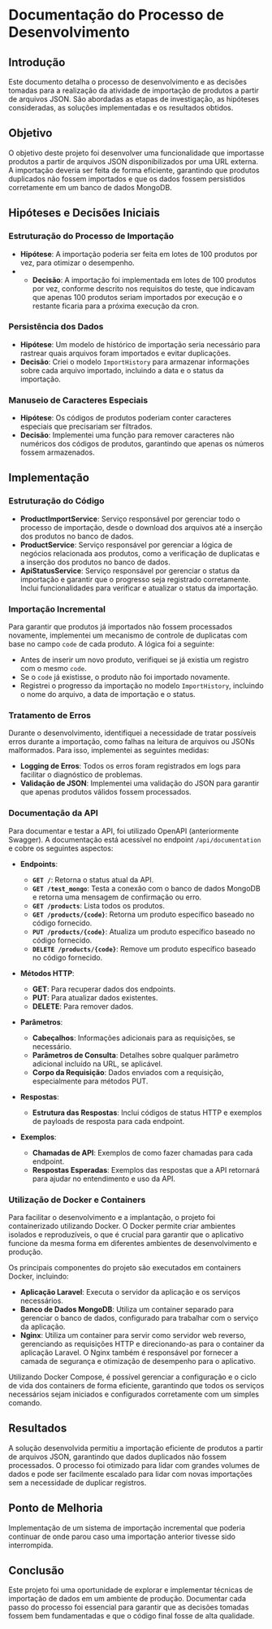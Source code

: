# Documentação do Processo de Desenvolvimento

## Introdução

Este documento detalha o processo de desenvolvimento e as decisões tomadas para a realização da atividade de importação de produtos a partir de arquivos JSON. São abordadas as etapas de investigação, as hipóteses consideradas, as soluções implementadas e os resultados obtidos.

## Objetivo

O objetivo deste projeto foi desenvolver uma funcionalidade que importasse produtos a partir de arquivos JSON disponibilizados por uma URL externa. A importação deveria ser feita de forma eficiente, garantindo que produtos duplicados não fossem importados e que os dados fossem persistidos corretamente em um banco de dados MongoDB.

## Hipóteses e Decisões Iniciais

### Estruturação do Processo de Importação

- **Hipótese**: A importação poderia ser feita em lotes de 100 produtos por vez, para otimizar o desempenho.
- - **Decisão**: A importação foi implementada em lotes de 100 produtos por vez, conforme descrito nos requisitos do teste, que indicavam que apenas 100 produtos seriam importados por execução e o restante ficaria para a próxima execução da cron.

### Persistência dos Dados

- **Hipótese**: Um modelo de histórico de importação seria necessário para rastrear quais arquivos foram importados e evitar duplicações.
- **Decisão**: Criei o modelo `ImportHistory` para armazenar informações sobre cada arquivo importado, incluindo a data e o status da importação.

### Manuseio de Caracteres Especiais

- **Hipótese**: Os códigos de produtos poderiam conter caracteres especiais que precisariam ser filtrados.
- **Decisão**: Implementei uma função para remover caracteres não numéricos dos códigos de produtos, garantindo que apenas os números fossem armazenados.

## Implementação

### Estruturação do Código

- **ProductImportService**: Serviço responsável por gerenciar todo o processo de importação, desde o download dos arquivos até a inserção dos produtos no banco de dados.
- **ProductService**: Serviço responsável por gerenciar a lógica de negócios relacionada aos produtos, como a verificação de duplicatas e a inserção dos produtos no banco de dados.
- **ApiStatusService**: Serviço responsável por gerenciar o status da importação e garantir que o progresso seja registrado corretamente. Inclui funcionalidades para verificar e atualizar o status da importação.

### Importação Incremental

Para garantir que produtos já importados não fossem processados novamente, implementei um mecanismo de controle de duplicatas com base no campo `code` de cada produto. A lógica foi a seguinte:

- Antes de inserir um novo produto, verifiquei se já existia um registro com o mesmo `code`.
- Se o `code` já existisse, o produto não foi importado novamente.
- Registrei o progresso da importação no modelo `ImportHistory`, incluindo o nome do arquivo, a data de importação e o status.

### Tratamento de Erros

Durante o desenvolvimento, identifiquei a necessidade de tratar possíveis erros durante a importação, como falhas na leitura de arquivos ou JSONs malformados. Para isso, implementei as seguintes medidas:

- **Logging de Erros**: Todos os erros foram registrados em logs para facilitar o diagnóstico de problemas.
- **Validação de JSON**: Implementei uma validação do JSON para garantir que apenas produtos válidos fossem processados.

### Documentação da API

Para documentar e testar a API, foi utilizado OpenAPI (anteriormente Swagger). A documentação está acessível no endpoint `/api/documentation` e cobre os seguintes aspectos:

- **Endpoints**:
    - **`GET /`**: Retorna o status atual da API.
    - **`GET /test_mongo`**: Testa a conexão com o banco de dados MongoDB e retorna uma mensagem de confirmação ou erro.
    - **`GET /products`**: Lista todos os produtos.
    - **`GET /products/{code}`**: Retorna um produto específico baseado no código fornecido.
    - **`PUT /products/{code}`**: Atualiza um produto específico baseado no código fornecido.
    - **`DELETE /products/{code}`**: Remove um produto específico baseado no código fornecido.

- **Métodos HTTP**:
    - **GET**: Para recuperar dados dos endpoints.
    - **PUT**: Para atualizar dados existentes.
    - **DELETE**: Para remover dados.

- **Parâmetros**:
    - **Cabeçalhos**: Informações adicionais para as requisições, se necessário.
    - **Parâmetros de Consulta**: Detalhes sobre qualquer parâmetro adicional incluído na URL, se aplicável.
    - **Corpo da Requisição**: Dados enviados com a requisição, especialmente para métodos PUT.

- **Respostas**:
    - **Estrutura das Respostas**: Inclui códigos de status HTTP e exemplos de payloads de resposta para cada endpoint.

- **Exemplos**:
    - **Chamadas de API**: Exemplos de como fazer chamadas para cada endpoint.
    - **Respostas Esperadas**: Exemplos das respostas que a API retornará para ajudar no entendimento e uso da API.

### Utilização de Docker e Containers

Para facilitar o desenvolvimento e a implantação, o projeto foi containerizado utilizando Docker. O Docker permite criar ambientes isolados e reproduzíveis, o que é crucial para garantir que o aplicativo funcione da mesma forma em diferentes ambientes de desenvolvimento e produção.

Os principais componentes do projeto são executados em containers Docker, incluindo:

- **Aplicação Laravel**: Executa o servidor da aplicação e os serviços necessários.
- **Banco de Dados MongoDB**: Utiliza um container separado para gerenciar o banco de dados, configurado para trabalhar com o serviço da aplicação.
- **Nginx**: Utiliza um container para servir como servidor web reverso, gerenciando as requisições HTTP e direcionando-as para o container da aplicação Laravel. O Nginx também é responsável por fornecer a camada de segurança e otimização de desempenho para o aplicativo.

Utilizando Docker Compose, é possível gerenciar a configuração e o ciclo de vida dos containers de forma eficiente, garantindo que todos os serviços necessários sejam iniciados e configurados corretamente com um simples comando.

## Resultados

A solução desenvolvida permitiu a importação eficiente de produtos a partir de arquivos JSON, garantindo que dados duplicados não fossem processados. O processo foi otimizado para lidar com grandes volumes de dados e pode ser facilmente escalado para lidar com novas importações sem a necessidade de duplicar registros.

## Ponto de Melhoria

Implementação de um sistema de importação incremental que poderia continuar de onde parou caso uma importação anterior tivesse sido interrompida.

## Conclusão

Este projeto foi uma oportunidade de explorar e implementar técnicas de importação de dados em um ambiente de produção. Documentar cada passo do processo foi essencial para garantir que as decisões tomadas fossem bem fundamentadas e que o código final fosse de alta qualidade.

